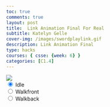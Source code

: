 ```yaml
---
toc: true
comments: true
layout: post
title:  Link Animation Final For Real
subtitle: Katelyn Gelle
cover-img: /images/swordplaylink.gif
description: Link Animation Final
type: hacks
courses: { csse: {week: 6} }
categories: [C1.4]
---  
```


<body>
    <div>
        <canvas id="spriteContainer">
            <img id="linkSprite" src="{{site.baseurl}}/images/linksprites.png">
        </canvas>
        <div id="controls">
            <input type="radio" name="animation" id="idle" checked>
            <label for="idle">Idle</label><br>
            <input type="radio" name="animation" id="walkfront">
            <label for="walkfront">Walkfront</label><br>
            <input type="radio" name="animation" id="walkback">
            <label for="walkback">Walkback</label><br>
        </div>
    </div>
</body>
<script>
    window.addEventListener('load', function () {
        const canvas = document.getElementById('spriteContainer');
        const ctx = canvas.getContext('2d');
        const SPRITE_WIDTH = 96;
        const SPRITE_HEIGHT = 104;
        const SCALE_FACTOR = 1;
        const FRAME_LIMIT = 5;
        canvas.width = SPRITE_WIDTH * SCALE_FACTOR;
        canvas.height = SPRITE_HEIGHT * SCALE_FACTOR;
        class Link {
            constructor() {
                this.image = document.getElementById("linkSprite");
                this.spriteWidth = SPRITE_WIDTH;
                this.spriteHeight = SPRITE_HEIGHT;
                this.width = this.spriteWidth;
                this.height = this.spriteHeight;
                this.x = 0;
                this.y = 0;
                this.scale = 1;
                this.minFrame = 0;
                this.maxFrame = FRAME_LIMIT;
                this.frameX = 0;
                this.frameY = 0;
            }
            draw(context) {
                context.drawImage(
                    this.image,
                    this.frameX * SPRITE_WIDTH,
                    this.frameY * SPRITE_HEIGHT,
                    SPRITE_WIDTH,
                    SPRITE_HEIGHT,
                    this.x,
                    this.y,
                    canvas.width,
                    canvas.height,
                );
            }
            update() {
                if (this.frameX < this.maxFrame) {
                    this.frameX++;
                } else {
                    this.frameX = 0;
                }
            }
        }
        const link = new Link();
        const controls = document.getElementById('controls');
        controls.addEventListener('click', function (event) {
            if (event.target.tagName === 'INPUT') {
                const selectedAnimation = event.target.id;
                switch (selectedAnimation) {
                    case 'idle':
                        link.frameY = 0;
                        link.maxFrame = 3;
                        break;
                    case 'walkfront':
                        link.frameY = 4;
                        link.maxFrame = 10;
                        break;
                    case 'walkback':
                        link.frameY = 6;
                        link.maxFrame = 10;
                        break;
                    default:
                        break;
                }
            }
        });
        let framesPerSecond = 10
        function animate() {
            ctx.clearRect(0, 0, canvas.width, canvas.height);
            link.draw(ctx);
            link.update();
             setTimeout(function() {
        requestAnimationFrame(animate);
        }, 1000 / framesPerSecond);
        }
        animate();
    });
</script>